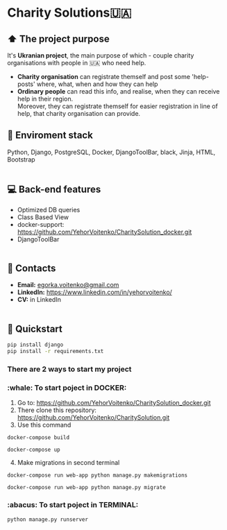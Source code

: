 # Charity Solutions:ukraine:


## :arrow_up: The project purpose
It's <b>Ukranian project</b>, the main purpose of which - couple charity organisations with people in :ukraine: who need help.
- <b>Charity organisation</b> can registrate themself and post some 'help-posts' where, what, when and how they can help
- <b>Ordinary people</b> can read this info, and realise, when they can receive help in their region. 
<br>Moreover, they can registrate themself for easier registration in line of help, that charity organisation can provide.

## :hammer: Enviroment stack
Python, Django, PostgreSQL, Docker, DjangoToolBar, black, Jinja, HTML, Bootstrap
<br><br>

## :computer: Back-end features
- Optimized DB queries
- Class Based View
- docker-support: https://github.com/YehorVoitenko/CharitySolution_docker.git
- DjangoToolBar
<br><br>


## :bust_in_silhouette: Contacts

- <b>Email:</b> egorka.voitenko@gmail.com
- <b>LinkedIn:</b> https://www.linkedin.com/in/yehorvoitenko/
- <b>CV:</b> in LinkedIn
<br><br>

## 	:dizzy: Quickstart

```bash
pip install django
pip install -r requirements.txt
```

<h3>There are 2 ways to start my project</h3>

<h3>:whale: To start poject in <b>DOCKER</b>:</h3>

1. Go to: https://github.com/YehorVoitenko/CharitySolution_docker.git
2. There clone this repository: https://github.com/YehorVoitenko/CharitySolution.git
3. Use this command
```
docker-compose build

docker-compose up
```
4. Make migrations in second terminal
```
docker-compose run web-app python manage.py makemigrations

docker-compose run web-app python manage.py migrate

```

<h3>:abacus:	 To start poject in <b>TERMINAL</b>:</h3>

```
python manage.py runserver

```





